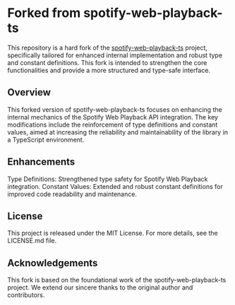 # Forked from spotify-web-playback-ts

This repository is a hard fork of the [spotify-web-playback-ts](https://github.com/tkhduracell/spotify-web-playback-ts)
project, specifically tailored for enhanced internal implementation and robust type and constant definitions. This fork
is intended to strengthen the core functionalities and provide a more structured and type-safe interface.

## Overview

This forked version of spotify-web-playback-ts focuses on enhancing the internal mechanics of the Spotify Web Playback
API integration. The key modifications include the reinforcement of type definitions and constant values, aimed at
increasing the reliability and maintainability of the library in a TypeScript environment.

## Enhancements

Type Definitions: Strengthened type safety for Spotify Web Playback integration.
Constant Values: Extended and robust constant definitions for improved code readability and maintenance.

## License

This project is released under the MIT License. For more details, see the LICENSE.md file.

## Acknowledgements

This fork is based on the foundational work of the spotify-web-playback-ts project. We extend our sincere thanks to the
original author and contributors.
